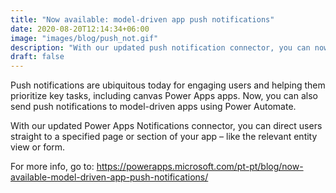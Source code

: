```yaml
---
title: "Now available: model-driven app push notifications"
date: 2020-08-20T12:14:34+06:00
image: "images/blog/push_not.gif"
description: "With our updated push notification connector, you can now send push notifications to model-driven apps with Power Automate. These notifications can direct users straight to a specific page or section of your app – like the relevant entity view or form. Use any of the hundreds of pre-built connectors to trigger and provide dynamic data to push notifications for your apps today."
draft: false
---
```


Push notifications are ubiquitous today for engaging users and helping them prioritize key tasks, including canvas Power Apps apps. Now, you can also send push notifications to model-driven apps using Power Automate.

With our updated Power Apps Notifications connector, you can direct users straight to a specified page or section of your app – like the relevant entity view or form.

For more info, go to: https://powerapps.microsoft.com/pt-pt/blog/now-available-model-driven-app-push-notifications/
